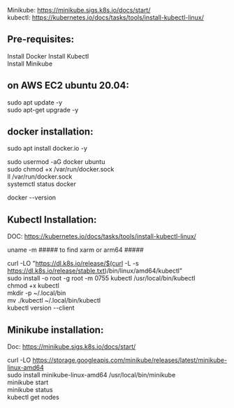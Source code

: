 Minikube: https://minikube.sigs.k8s.io/docs/start/  
kubectl: https://kubernetes.io/docs/tasks/tools/install-kubectl-linux/  

Pre-requisites:    
------------
Install Docker
Install Kubectl  
Install Minikube    
   

on AWS EC2 ubuntu 20.04: 
-----------
sudo apt update -y  
sudo apt-get upgrade -y  

docker installation:   
-------------------
sudo apt install docker.io  -y  

sudo usermod -aG docker ubuntu  
sudo chmod +x /var/run/docker.sock  
ll /var/run/docker.sock  
systemctl status docker  

docker --version  

Kubectl Installation:   
--------------------  

DOC: https://kubernetes.io/docs/tasks/tools/install-kubectl-linux/  

uname -m  ##### to find xarm or arm64 #####

curl -LO "https://dl.k8s.io/release/$(curl -L -s https://dl.k8s.io/release/stable.txt)/bin/linux/amd64/kubectl"    
sudo install -o root -g root -m 0755 kubectl /usr/local/bin/kubectl    
chmod +x kubectl    
mkdir -p ~/.local/bin    
mv ./kubectl ~/.local/bin/kubectl    
kubectl version --client    

Minikube installation:     
--------------------  
Doc: https://minikube.sigs.k8s.io/docs/start/  

curl -LO https://storage.googleapis.com/minikube/releases/latest/minikube-linux-amd64    
sudo install minikube-linux-amd64 /usr/local/bin/minikube    
minikube start    
minikube status  
kubectl get nodes  

